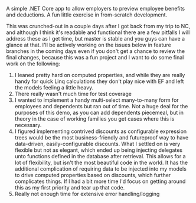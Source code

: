 A simple .NET Core app to allow employers to preview employee benefits and deductions. A fun little exercise in from-scratch development.

This was crunched-out in a couple days after I got back from my trip to NC, and although I think it's readable and functional there are a few pitfalls 
I will address these as I get time, but master is stable and you guys can have a glance at that. I'll be actively working on the issues below in 
feature branches in the coming days even if you don't get a chance to review the final changes, because this was a fun project and I want to do some final work on the 
following:

1) I leaned pretty hard on computed properties, and while they are really handy for quick Linq calculations they don't play nice with EF and left the 
models feeling a little heavy.
2) There really wasn't much time for test coverage 
3) I wanted to implement a handy multi-select many-to-many form for employees and dependents but ran out of 
time. Not a huge deal for the purposes of this demo, as you can add dependents piecemeal, but in theory in the case of working families you get cases 
where this is necessary. 
4) I figured implementing contrived discounts as configurable expression trees would be the most business-friendly and 
futureproof way to have data-driven, easily-configurable discounts. What I settled on is very flexible but not as elegant, which ended up being 
injecting delegates unto functions defined in the database after retrieval. This allows for a lot of flexibility, but isn't the most beautiful code in 
the world. It has the additional complication of requiring data to be injected into my models to drive computed properties based on discounts, which 
further complicates things. If I had a bit more time I'd focus on getting around this as my first priority and tear up that code. 
5) Really not enough time for extensive error handling/logging

